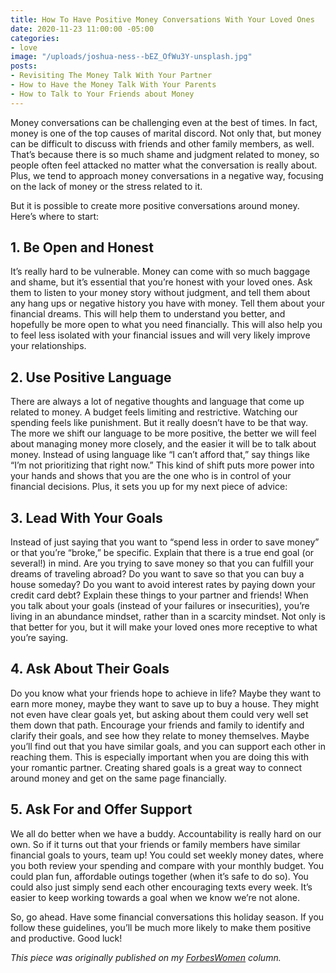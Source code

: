 ```yaml
---
title: How To Have Positive Money Conversations With Your Loved Ones
date: 2020-11-23 11:00:00 -05:00
categories:
- love
image: "/uploads/joshua-ness--bEZ_OfWu3Y-unsplash.jpg"
posts:
- Revisiting The Money Talk With Your Partner
- How to Have the Money Talk With Your Parents
- How to Talk to Your Friends about Money
---
```


Money conversations can be challenging even at the best of times. In fact, money is one of the top causes of marital discord. Not only that, but money can be difficult to discuss with friends and other family members, as well. That’s because there is so much shame and judgment related to money, so people often feel attacked no matter what the conversation is really about. Plus, we tend to approach money conversations in a negative way, focusing on the lack of money or the stress related to it.

But it is possible to create more positive conversations around money. Here’s where to start:

## **1. Be Open and Honest**

It’s really hard to be vulnerable. Money can come with so much baggage and shame, but it’s essential that you’re honest with your loved ones. Ask them to listen to your money story without judgment, and tell them about any hang ups or negative history you have with money. Tell them about your financial dreams. This will help them to understand you better, and hopefully be more open to what you need financially. This will also help you to feel less isolated with your financial issues and will very likely improve your relationships.

## **2. Use Positive Language**

There are always a lot of negative thoughts and language that come up related to money. A budget feels limiting and restrictive. Watching our spending feels like punishment. But it really doesn’t have to be that way. The more we shift our language to be more positive, the better we will feel about managing money more closely, and the easier it will be to talk about money. Instead of using language like “I can’t afford that,” say things like “I’m not prioritizing that right now.” This kind of shift puts more power into your hands and shows that you are the one who is in control of your financial decisions. Plus, it sets you up for my next piece of advice:

## **3. Lead With Your Goals**

Instead of just saying that you want to “spend less in order to save money” or that you’re “broke,” be specific. Explain that there is a true end goal (or several!) in mind. Are you trying to save money so that you can fulfill your dreams of traveling abroad? Do you want to save so that you can buy a house someday? Do you want to avoid interest rates by paying down your credit card debt? Explain these things to your partner and friends! When you talk about your goals (instead of your failures or insecurities), you’re living in an abundance mindset, rather than in a scarcity mindset. Not only is that better for you, but it will make your loved ones more receptive to what you’re saying.

## **4. Ask About Their Goals**

Do you know what your friends hope to achieve in life? Maybe they want to earn more money, maybe they want to save up to buy a house. They might not even have clear goals yet, but asking about them could very well set them down that path. Encourage your friends and family to identify and clarify their goals, and see how they relate to money themselves. Maybe you’ll find out that you have similar goals, and you can support each other in reaching them. This is especially important when you are doing this with your romantic partner. Creating shared goals is a great way to connect around money and get on the same page financially.

## **5. Ask For and Offer Support**

We all do better when we have a buddy. Accountability is really hard on our own. So if it turns out that your friends or family members have similar financial goals to yours, team up! You could set weekly money dates, where you both review your spending and compare with your monthly budget. You could plan fun, affordable outings together (when it’s safe to do so). You could also just simply send each other encouraging texts every week. It’s easier to keep working towards a goal when we know we’re not alone.

So, go ahead. Have some financial conversations this holiday season. If you follow these guidelines, you’ll be much more likely to make them positive and productive. Good luck!

*This piece was originally published on my [ForbesWomen](https://www.forbes.com/sites/maggiegermano/2020/10/30/how-to-have-positive-money-conversations-with-your-loved-ones/?sh=510c917215da) column.*